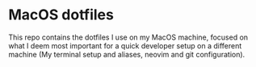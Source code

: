 # MacOS dotfiles

This repo contains the dotfiles I use on my MacOS machine, focused on what I deem most important for a quick developer setup on a different machine (My terminal setup and aliases, neovim and git configuration).

